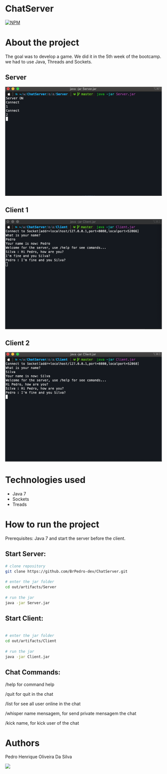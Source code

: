 # ChatServer
[![NPM](https://img.shields.io/npm/l/react)](https://github.com/BrPedro-dev/ChatServer/blob/master/LICENSE) 

# About the project

The goal was to develop a game. We did it in the 5th week of the bootcamp. we had to use Java, Threads and Sockets.
## Server
![Server](https://github.com/BrPedro-dev/ChatServer/blob/master/Imagens/Server.png)

## Client 1
![Client 1](https://github.com/BrPedro-dev/ChatServer/blob/master/Imagens/Client-1.png)

## Client 2
![Client 2](https://github.com/BrPedro-dev/ChatServer/blob/master/Imagens/Client-2.png)

# Technologies used 

- Java 7
- Sockets
- Treads

# How to run the project 

Prerequisites: Java 7 and start the server before the client.

## Start Server:

```bash
# clone repository 
git clone https://github.com/BrPedro-dev/ChatServer.git

# enter the jar folder 
cd out/artifacts/Server

# run the jar 
java -jar Server.jar
```

## Start Client:

```bash

# enter the jar folder 
cd out/artifacts/Client

# run the jar 
java -jar Client.jar
```

## Chat Commands: 

/help for command help

/quit for quit in the chat

/list for see all user online in the chat

/whisper name mensagem, for send private mensagem the chat

/kick name, for kick user of the chat

# Authors

Pedro Henrique Oliveira Da Silva

<a href="http://www.linkedin.com/in/pedro-silva-dev" target="_blank"><img src="https://img.shields.io/badge/-LinkedIn-%230077B5?style=for-the-badge&logo=linkedin&logoColor=white" target="_blank"></a> 
